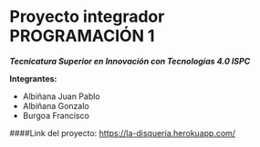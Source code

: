# Proyecto integrador PROGRAMACIÓN 1
***Tecnicatura Superior en Innovación con Tecnologías 4.0 ISPC***

**Integrantes:**
* Albiñana Juan Pablo
* Albiñana Gonzalo
* Burgoa Francisco

####Link del proyecto:
https://la-disqueria.herokuapp.com/

